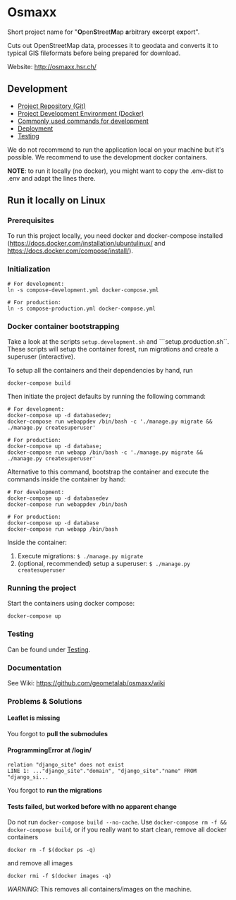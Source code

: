 # Osmaxx

Short project name for "<strong>O</strong>pen<strong>S</strong>treet<strong>M</strong>ap <strong>a</strong>rbitrary e<strong>x</strong>cerpt e<strong>x</strong>port".

Cuts out OpenStreetMap data, processes it to geodata and converts it to typical GIS fileformats before being prepared for download.

Website: http://osmaxx.hsr.ch/


## Development

* [Project Repository (Git)](/docs/git-repository.md)
* [Project Development Environment (Docker)](/docs/project-development-environment.md)
* [Commonly used commands for development](/docs/useful-commands.md)
* [Deployment](/docs/deployment.md)
* [Testing](/docs/testing.md)

We do not recommend to run the application local on your machine but it's possible. We recommend to use the development docker containers.

**NOTE**: to run it locally (no docker), you might want to copy the .env-dist
to .env and adapt the lines there.


## Run it locally on Linux

### Prerequisites

To run this project locally, you need docker and docker-compose installed
(https://docs.docker.com/installation/ubuntulinux/ and https://docs.docker.com/compose/install/).


### Initialization

```shell
# For development:
ln -s compose-development.yml docker-compose.yml

# For production:
ln -s compose-production.yml docker-compose.yml
```

### Docker container bootstrapping

Take a look at the scripts ```setup.development.sh``` and ```setup.production.sh``. 
These scripts will setup the container forest, run migrations and create a superuser (interactive).

To setup all the containers and their dependencies by hand, run

```shell
docker-compose build
```

Then initiate the project defaults by running the following command:

```shell
# For development:
docker-compose up -d databasedev;
docker-compose run webappdev /bin/bash -c './manage.py migrate && ./manage.py createsuperuser'

# For production:
docker-compose up -d database;
docker-compose run webapp /bin/bash -c './manage.py migrate && ./manage.py createsuperuser'
```

Alternative to this command, bootstrap the container and execute the commands inside the container by hand:

```shell
# For development:
docker-compose up -d databasedev
docker-compose run webappdev /bin/bash

# For production:
docker-compose up -d database
docker-compose run webapp /bin/bash
```

Inside the container:

1. Execute migrations: `$ ./manage.py migrate`
2. (optional, recommended) setup a superuser: `$ ./manage.py createsuperuser`


### Running the project

Start the containers using docker compose:

```shell
docker-compose up
```

### Testing

Can be found under [Testing](/docs/testing.md).


### Documentation

See Wiki: https://github.com/geometalab/osmaxx/wiki


### Problems & Solutions

#### Leaflet is missing

You forgot to **pull the submodules**


#### ProgrammingError at /login/

```
relation "django_site" does not exist
LINE 1: ..."django_site"."domain", "django_site"."name" FROM "django_si...
```

You forgot to **run the migrations**


#### Tests failed, but worked before with no apparent change

Do not run `docker-compose build --no-cache`. Use `docker-compose rm -f && docker-compose build`, or
if you really want to start clean, remove all docker containers

`docker rm -f $(docker ps -q)`

and remove all images

`docker rmi -f $(docker images -q)`

*WARNING*: This removes all containers/images on the machine.
